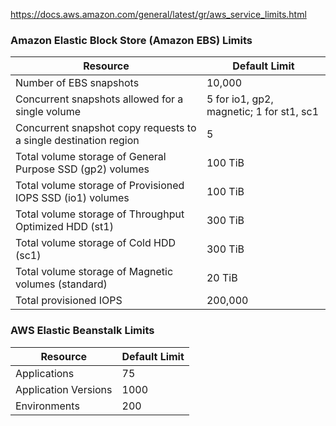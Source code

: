https://docs.aws.amazon.com/general/latest/gr/aws_service_limits.html

### Amazon Elastic Block Store (Amazon EBS) Limits

Resource|Default Limit
---|---
Number of EBS snapshots	|10,000
Concurrent snapshots allowed for a single volume	|5 for io1, gp2, magnetic; 1 for st1, sc1
Concurrent snapshot copy requests to a single destination region| 5
Total volume storage of General Purpose SSD (gp2) volumes	| 100 TiB
Total volume storage of Provisioned IOPS SSD (io1) volumes	| 100 TiB
Total volume storage of Throughput Optimized HDD (st1)	| 300 TiB
Total volume storage of Cold HDD (sc1)	| 300 TiB
Total volume storage of Magnetic volumes (standard)	| 20 TiB
Total provisioned IOPS	| 200,000

### AWS Elastic Beanstalk Limits
Resource|Default Limit
---|---
Applications| 75
Application Versions |	1000
Environments|	200
